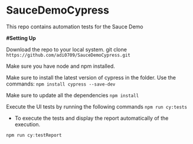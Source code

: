 # **SauceDemoCypress**

This repo contains automation tests for the Sauce Demo

**#Setting Up**

Download the repo to your local system.
git clone `https://github.com/adi0709/SauceDemoCypress.git`

Make sure you have node and npm installed.

Make sure to install the latest version of cypress in the folder. Use the commands:
`npm install cypress --save-dev`

Make sure to update all the dependencies `npm install`

Execute the UI tests by running the following commands
`npm run cy:tests`

- To execute the tests and display the report automatically of the execution.

```javascript
npm run cy:testReport
```
